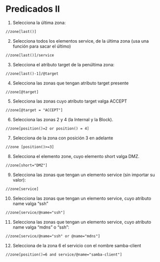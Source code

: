 # Predicados II
1. Selecciona la última zona:
```xml
//zone[last()]
```

2. Selecciona todos los elementos service, de la última zona (usa una función para sacar el
último)
```xml
//zone[last()]/service
```

3. Selecciona el atributo target de la penúltima zona:
```xml
//zone[last()-1]/@target
```

4. Selecciona las zonas que tengan atributo target presente
```xml
//zone[@target]
```

5. Selecciona las zonas cuyo atributo target valga ACCEPT
```xml
//zone[@target = "ACCEPT"]
```

6. Selecciona las zonas 2 y 4 (la Internal y la Block).
```xml
//zone[position()=2 or position() = 4]
```

7. Selecciona de la zona con posición 3 en adelante
``` xml
//zone [position()>=3]
```

8. Selecciona el elemento zone, cuyo elemento short valga DMZ.
``` xml
//zone[short="DMZ"]
```

9. Selecciona las zonas que tengan un elemento service (sin importar su valor):
``` xml
//zone[service]
```

10. Selecciona las zonas que tengan un elemento service, cuyo atributo name valga “ssh”
``` xml
//zone[service/@name="ssh"]
```

11. Selecciona las zonas que tengan un elemento service, cuyo atributo name valga “mdns”
o “ssh”:
``` xml
//zone[service/@name="ssh" or @name="mdns"]
```

12. Selecciona de la zona 6 el servicio con el nombre samba-client
``` xml
//zone[position()=6 and service/@name="samba-client"]
```